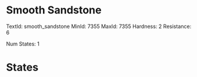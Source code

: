 # Smooth Sandstone
TextId: smooth_sandstone
MinId: 7355
MaxId: 7355
Hardness: 2
Resistance: 6

Num States: 1
# States
```

```